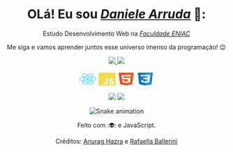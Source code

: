 <div>
  <h1 align="center">OLá! Eu sou <a href="https://www.linkedin.com/in/daniele-santos-arruda-33538b198/"><i>Daniele Arruda</i></a> 💙:</h1>
  <p align="center">Estudo Desenvolvimento Web na <a href="https://www.eniac.com.br/?utm_term=eniac&utm_campaign=P+%7C+Institucional+%7C+GRU&utm_source=adwords&utm_medium=ppc&hsa_acc=6664519040&hsa_cam=1902032329&hsa_grp=68466587937&hsa_ad=450829083304&hsa_src=g&hsa_tgt=kwd-300767081224&hsa_kw=eniac&hsa_mt=e&hsa_net=adwords&hsa_ver=3&gclid=EAIaIQobChMIpeaYhoOS9wIVBmGRCh2HfwCpEAAYASAAEgLAc_D_BwE"><i>Faculdade ENIAC</i></a> 
   <br>
  <p align="center"> Me siga e vamos aprender juntos esse universo imenso da programação! 😉️</h2>
</div>


<!-- <h1 align="center"> 
  Trybe
</h1>

<p align="center"><i>"A Trybe é uma escola do futuro para qualquer pessoa que deseja construir uma carreira de sucesso em tecnologia. Como estudante a pessoa ainda tem a opção de pagar os estudos apenas quando estiver formada e com um bom trabalho."</i></p> -->

<div align="center">
  <a href="https://github.com/DanieleArrud">
    <img height="150em" src=https://github-readme-stats.vercel.app/api?username=DanieleArrud&count_private=true&include_all_commits=true&show_icons=true&theme=dracula&hide_border=false&show_owner=true/>
    <img height="150em" src="https://github-readme-stats.vercel.app/api/top-langs/?username=DanieleArrud&theme=dracula&hide_border=false&&layout=compact"/>
  </a>
</div>

<div align="center" valign="top"><br>
  <img align="center" alt="React" height="30" width="40" src="https://raw.githubusercontent.com/devicons/devicon/master/icons/react/react-original.svg">
  <img align="center" alt="Js" height="30" width="40" src="https://raw.githubusercontent.com/devicons/devicon/master/icons/javascript/javascript-plain.svg">
  <img align="center" alt="HTML" height="30" width="40" src="https://raw.githubusercontent.com/devicons/devicon/master/icons/html5/html5-original.svg">
  <img align="center" alt="CSS" height="30" width="40" src="https://raw.githubusercontent.com/devicons/devicon/master/icons/css3/css3-original.svg">
<!--   <img align="center" alt="github" height="30" width="40" src="https://raw.githubusercontent.com/devicons/devicon/master/icons/github/github-original.svg"> -->
</div><br>

<div align="center">
    <a href="https://www.linkedin.com/in/daniele-santos-arruda-33538b198/" target="_blank"><img src="https://img.shields.io/badge/-LinkedIn-%230077B5?style=for-the-badge&logo=linkedin&logoColor=white" target="_blank"></a> 
  <a href="daniele.arruda@outlook.ocm.br"><img src="https://img.shields.io/badge/-Outlook-%23333?style=for-the-badge&logo=gmail&logoColor=white" target="_blank"></a>
</div>

<div align="center">
  
  ![Snake animation](https://github.com/danielbped/danielbped/blob/output/github-contribution-grid-snake.svg)
  
</div>

<div align="center">
  <p>Feito com :👽: e JavaScript.</p>
  <p>Créditos: <a href="https://github.com/anuraghazra/github-readme-stats">Anurag Hazra</a> e <a href="https://github.com/rafaballerini">Rafaella Ballerini</a></p>
</div>

